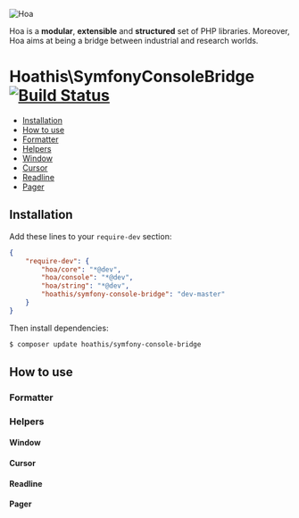 ![Hoa](http://static.hoa-project.net/Image/Hoa_small.png)

Hoa is a **modular**, **extensible** and **structured** set of PHP libraries.
Moreover, Hoa aims at being a bridge between industrial and research worlds.

# Hoathis\SymfonyConsoleBridge [![Build Status](https://travis-ci.org/jubianchi/HoathisSymfonyConsoleBridge.png?branch=master)](https://travis-ci.org/jubianchi/HoathisSymfonyConsoleBridge)

* [Installation](#installation)
* [How to use](#how-to-use)
 * [Formatter](#formatter)
 * [Helpers](#helpers)
  * [Window](#window)
  * [Cursor](#cursor)
  * [Readline](#readline)
  * [Pager](#pager)

## Installation

Add these lines to your `require-dev` section:

```json
{
    "require-dev": {
        "hoa/core": "*@dev",
        "hoa/console": "*@dev",
        "hoa/string": "*@dev",
        "hoathis/symfony-console-bridge": "dev-master"
    }
}
```

Then install dependencies:

```sh
$ composer update hoathis/symfony-console-bridge
```

## How to use

### Formatter

### Helpers

#### Window

#### Cursor

#### Readline

#### Pager
